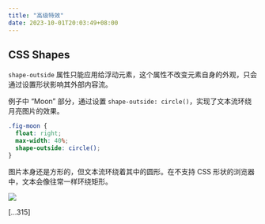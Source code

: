 ```yaml
---
title: "高级特效"
date: 2023-10-01T20:03:49+08:00
---
```


## CSS Shapes

`shape-outside` 属性只能应用给浮动元素，这个属性不改变元素自身的外观，只会通过设置形状影响其外部内容流。

例子中 “Moon” 部分，通过设置 `shape-outside: circle()`，实现了文本流环绕月亮图片的效果。

```css
.fig-moon {
  float: right;
  max-width: 40%;
  shape-outside: circle();
}
```

图片本身还是方形的，但文本流环绕着其中的圆形。在不支持 CSS 形状的浏览器中，文本会像往常一样环绕矩形。

<img src="/img/66/01.png" />

[...315]